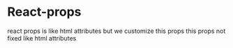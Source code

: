 # React-props
react props is like html attributes but we customize this props this props not fixed like html  attributes
